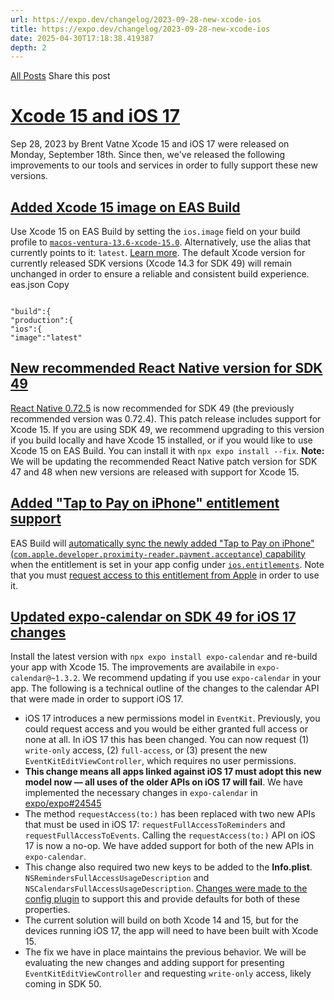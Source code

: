 ```yaml
---
url: https://expo.dev/changelog/2023-09-28-new-xcode-ios
title: https://expo.dev/changelog/2023-09-28-new-xcode-ios
date: 2025-04-30T17:18:38.419387
depth: 2
---
```


[All Posts](https://expo.dev/changelog)
Share this post
# [Xcode 15 and iOS 17](https://expo.dev/changelog/2023-09-28-new-xcode-ios)
Sep 28, 2023 by
Brent Vatne
Xcode 15 and iOS 17 were released on Monday, September 18th. Since then, we've released the following improvements to our tools and services in order to fully support these new versions.
## [Added Xcode 15 image on EAS Build ](https://expo.dev/changelog/2023-09-28-new-xcode-ios#added-xcode-15-image-on-eas-build)
Use Xcode 15 on EAS Build by setting the `ios.image` field on your build profile to [`macos-ventura-13.6-xcode-15.0`](https://docs.expo.dev/build-reference/infrastructure/#ios-server-images). Alternatively, use the alias that currently points to it: `latest`. [Learn more](https://docs.expo.dev/build-reference/infrastructure/#ios-server-images).
The default Xcode version for currently released SDK versions (Xcode 14.3 for SDK 49) will remain unchanged in order to ensure a reliable and consistent build experience.
eas.json
Copy
```

"build":{
"production":{
"ios":{
"image":"latest"

```

## [New recommended React Native version for SDK 49 ](https://expo.dev/changelog/2023-09-28-new-xcode-ios#new-recommended-react-native-version-for-sdk-49)
[React Native 0.72.5](https://github.com/facebook/react-native/releases/tag/v0.72.5) is now recommended for SDK 49 (the previously recommended version was 0.72.4). This patch release includes support for Xcode 15. If you are using SDK 49, we recommend upgrading to this version if you build locally and have Xcode 15 installed, or if you would like to use Xcode 15 on EAS Build. You can install it with `npx expo install --fix`.
**Note:** We will be updating the recommended React Native patch version for SDK 47 and 48 when new versions are released with support for Xcode 15.
## [Added "Tap to Pay on iPhone" entitlement support ](https://expo.dev/changelog/2023-09-28-new-xcode-ios#added-tap-to-pay-on-iphone-entitlement-support)
EAS Build will [automatically sync the newly added "Tap to Pay on iPhone" (`com.apple.developer.proximity-reader.payment.acceptance`) capability](https://docs.expo.dev/build-reference/ios-capabilities/) when the entitlement is set in your app config under [`ios.entitlements`](https://docs.expo.dev/versions/latest/config/app/#entitlements). Note that you must [request access to this entitlement from Apple](https://developer.apple.com/contact/request/tap-to-pay-on-iphone/) in order to use it.
## [Updated expo-calendar on SDK 49 for iOS 17 changes ](https://expo.dev/changelog/2023-09-28-new-xcode-ios#updated-expo-calendar-on-sdk-49-for-ios-17-changes)
Install the latest version with `npx expo install expo-calendar` and re-build your app with Xcode 15. The improvements are availabile in `expo-calendar@~1.3.2`. We recommend updating if you use `expo-calendar` in your app. The following is a technical outline of the changes to the calendar API that were made in order to support iOS 17.
  * iOS 17 introduces a new permissions model in `EventKit`. Previously, you could request access and you would be either granted full access or none at all. In iOS 17 this has been changed. You can now request (1) `write-only` access, (2) `full-access`, or (3) present the new `EventKitEditViewController`, which requires no user permissions.
  * **This change means all apps linked against iOS 17 must adopt this new model now — all uses of the older APIs on iOS 17 will fail**. We have implemented the necessary changes in `expo-calendar` in [expo/expo#24545](https://github.com/expo/expo/pull/24545)
  * The method `requestAccess(to:)` has been replaced with two new APIs that must be used in iOS 17: `requestFullAccessToReminders` and `requestFullAccessToEvents`. Calling the `requestAccess(to:)` API on iOS 17 is now a no-op. We have added support for both of the new APIs in `expo-calendar`.
  * This change also required two new keys to be added to the **Info.plist**. `NSRemindersFullAccessUsageDescription` and `NSCalendarsFullAccessUsageDescription`. [Changes were made to the config plugin](https://github.com/expo/expo/pull/24545/files#diff-a930b52365b3519d47ac5f2ffd91b31d48b0bd8e9b60dfc8aba8d29b20cf1834) to support this and provide defaults for both of these properties.
  * The current solution will build on both Xcode 14 and 15, but for the devices running iOS 17, the app will need to have been built with Xcode 15.
  * The fix we have in place maintains the previous behavior. We will be evaluating the new changes and adding support for presenting `EventKitEditViewController` and requesting `write-only` access, likely coming in SDK 50.



